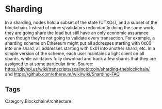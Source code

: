 # Sharding

In a sharding, nodes hold a subset of the state (UTXOs), and a subset of the
blockchain. Instead of miners/validators redundantly doing the same work,
they are going share the load but still have an only economic assurance
even though they’re not going to validate every transaction. For example, a
sharding scheme on Ethereum might put all addresses starting with 0x00
into one shard, all addresses starting with 0x01 into another shard, etc. In a
simple version of the scheme, each user maintains a light client on all shards,
while validators fully download and track a few shards that they are assigned
to at some particular time.
Source: https://diyhpl.us/wiki/transcripts/scalingbitcoin/sharding-theblockchain/ and https://github.com/ethereum/wiki/wiki/Sharding-FAQ

## Tags

Category:BlockchainArchitecture
